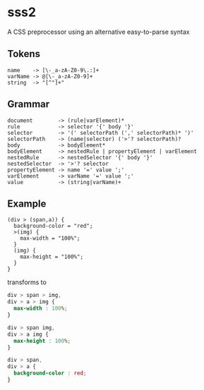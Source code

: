 sss2
====
A CSS preprocessor using an alternative easy-to-parse syntax

Tokens
------
```
name    -> [\-_a-zA-Z0-9\.:]+
varName -> @[\-_a-zA-Z0-9]+
string  -> "[^"]+"
```

Grammar
------
```
document        -> (rule|varElement)*
rule            -> selector '{' body '}'
selector        -> '(' selectorPath (',' selectorPath)* ')'
selectorPath    -> (name|selector) ('>'? selectorPath)?
body            -> bodyElement*
bodyElement     -> nestedRule | propertyElement | varElement
nestedRule      -> nestedSelector '{' body '}'
nestedSelector  -> '>'? selector
propertyElement -> name '=' value ';'
varElement      -> varName '=' value ';'
value           -> (string|varName)+
```

Example
-------
```
(div > (span,a)) {
  background-color = "red";
  >(img) {
    max-width = "100%";
  }
  (img) {
    max-height = "100%";
  }
}
```
transforms to
```css
div > span > img,
div > a > img {
  max-width : 100%;
}

div > span img,
div > a img {
  max-height : 100%;
}

div > span,
div > a {
  background-color : red;
}
```
